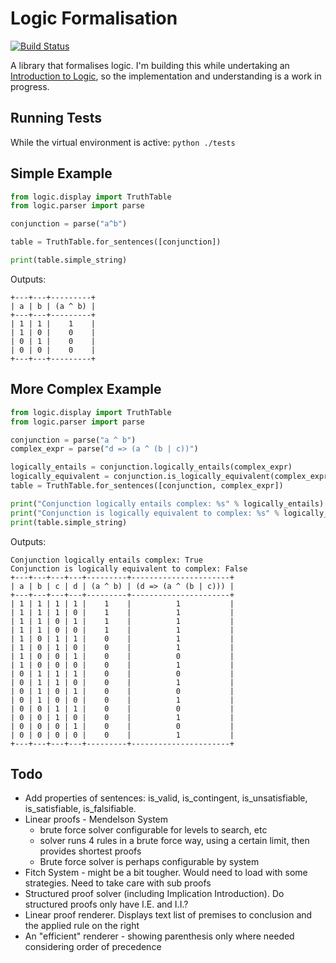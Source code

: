 Logic Formalisation
===================

[![Build Status](https://api.travis-ci.org/danielholmes/logic.png)](http://travis-ci.org/danielholmes/logic)

A library that formalises logic. I'm building this while undertaking an [Introduction to Logic](https://www.coursera.org/course/intrologic), 
so the implementation and understanding is a work in progress.

Running Tests
-------------
While the virtual environment is active:
``` python ./tests ```

Simple Example
--------------
```python
from logic.display import TruthTable
from logic.parser import parse

conjunction = parse("a^b")

table = TruthTable.for_sentences([conjunction])

print(table.simple_string)
```
Outputs:
```
+---+---+---------+
| a | b | (a ^ b) |
+---+---+---------+
| 1 | 1 |    1    |
| 1 | 0 |    0    |
| 0 | 1 |    0    |
| 0 | 0 |    0    |
+---+---+---------+
```

More Complex Example
--------------------
```python
from logic.display import TruthTable
from logic.parser import parse

conjunction = parse("a ^ b")
complex_expr = parse("d => (a ^ (b | c))")

logically_entails = conjunction.logically_entails(complex_expr)
logically_equivalent = conjunction.is_logically_equivalent(complex_expr)
table = TruthTable.for_sentences([conjunction, complex_expr])

print("Conjunction logically entails complex: %s" % logically_entails)
print("Conjunction is logically equivalent to complex: %s" % logically_equivalent)
print(table.simple_string)
```
Outputs:
```
Conjunction logically entails complex: True
Conjunction is logically equivalent to complex: False
+---+---+---+---+---------+----------------------+
| a | b | c | d | (a ^ b) | (d => (a ^ (b | c))) |
+---+---+---+---+---------+----------------------+
| 1 | 1 | 1 | 1 |    1    |          1           |
| 1 | 1 | 1 | 0 |    1    |          1           |
| 1 | 1 | 0 | 1 |    1    |          1           |
| 1 | 1 | 0 | 0 |    1    |          1           |
| 1 | 0 | 1 | 1 |    0    |          1           |
| 1 | 0 | 1 | 0 |    0    |          1           |
| 1 | 0 | 0 | 1 |    0    |          0           |
| 1 | 0 | 0 | 0 |    0    |          1           |
| 0 | 1 | 1 | 1 |    0    |          0           |
| 0 | 1 | 1 | 0 |    0    |          1           |
| 0 | 1 | 0 | 1 |    0    |          0           |
| 0 | 1 | 0 | 0 |    0    |          1           |
| 0 | 0 | 1 | 1 |    0    |          0           |
| 0 | 0 | 1 | 0 |    0    |          1           |
| 0 | 0 | 0 | 1 |    0    |          0           |
| 0 | 0 | 0 | 0 |    0    |          1           |
+---+---+---+---+---------+----------------------+
```

Todo
----
- Add properties of sentences: is_valid, is_contingent, is_unsatisfiable, is_satisfiable, is_falsifiable.
- Linear proofs - Mendelson System
    - brute force solver configurable for levels to search, etc
    - solver runs 4 rules in a brute force way, using a certain limit, then provides shortest proofs
    - Brute force solver is perhaps configurable by system
- Fitch System - might be a bit tougher. Would need to load with some strategies. Need to take care with sub proofs
- Structured proof solver (including Implication Introduction). Do structured proofs only have I.E. and I.I.?
- Linear proof renderer. Displays text list of premises to conclusion and the applied rule on the right
- An "efficient" renderer - showing parenthesis only where needed considering order of precedence
